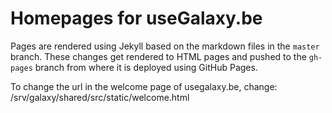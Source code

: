 # Homepages for useGalaxy.be 



Pages are rendered using Jekyll based on the markdown files in the `master` branch.
These changes get rendered to HTML pages and pushed to the `gh-pages` branch from where it is deployed using GitHub Pages.


To change the url in the welcome page of usegalaxy.be, change: /srv/galaxy/shared/src/static/welcome.html
